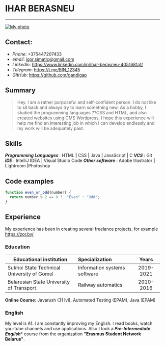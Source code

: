 # IHAR BERASNEU
---
[![My photo](https://i.yapx.ru/I2Z71.png)](https://nodesource.com/products/nsolid)
## Contact:
  - _Phone_: +375447207433
  - _email_: igor.simatic@gmail.com
  - _LinkedIn_: https://www.linkedin.com/in/ihar-berasneu-4051681a1/
  - _Telegram_: https://t.me/BIN_12345
  - _GitHub_: https://github.com/gandigap
 

## Summary
> Hey. I am a rather purposeful and self-confident person. I do not like to sit back and always try to learn something new. As a hobby, I studied the programming languages ??CSS and HTML, and also created websites using CMS Wordpress. I hope this experience will help me find an interesting job in which I can develop endlessly and my work will be adequately paid.


## Skills
***Programming Languages*** : HTML | CSS | Java | JavaScript | C 
***VCS*** : Git
***IDE*** : IntelliJ IDEA | Visual Studio Code
***Other software*** : Adobe Illustrator | Lightroom |Photoshop


## Code examples
```javascript
function even_or_odd(number) {
  return number % 2 == 0 ?  "Even" : "Odd";
}
```
## Experience

My experience has been in creating several freelance projects, for example https://zor.by/

### Education

| Educational institution                     | Specialization                |          Years  |
|---------------------------------------------|:------------------------------|:---------------:|
| Sukhoi State Technical University of Gomel  | Information systems software  | 2019-2021       |
| Belarusian State University of Transport    | Railway automatics            | 2010-2016       | 

__Online Course__: Javarush (31 lvl), Automated Testing (EPAM), Java (EPAM)


### English
My level is A1. I am constantly improving my English. I read books, watch you-tube channels and use applications. Also I took a ***Pre-Intermediate English**** course from the organization __"Erasmus Student Network Belarus"__.
